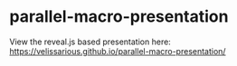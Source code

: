 # parallel-macro-presentation
View the reveal.js based presentation here: https://velissarious.github.io/parallel-macro-presentation/
